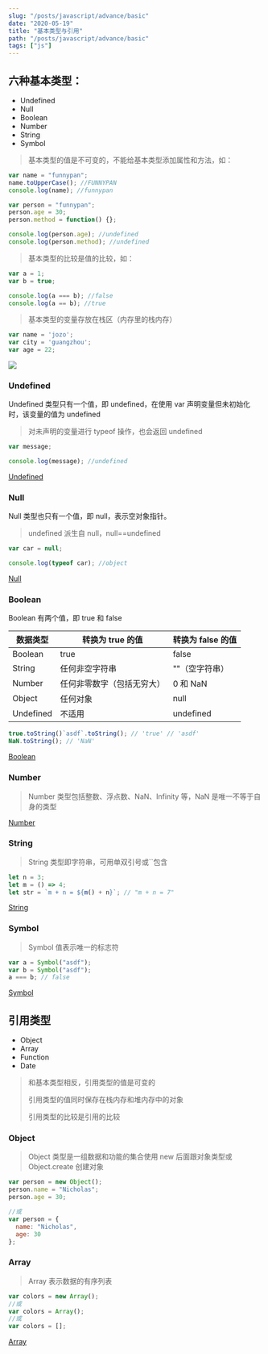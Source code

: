 ```yaml
---
slug: "/posts/javascript/advance/basic"
date: "2020-05-19"
title: "基本类型与引用"
path: "/posts/javascript/advance/basic"
tags: ["js"]
---
```

## 六种基本类型：

- Undefined
- Null
- Boolean
- Number
- String
- Symbol

> 基本类型的值是不可变的，不能给基本类型添加属性和方法，如：

```javascript
var name = "funnypan";
name.toUpperCase(); //FUNNYPAN
console.log(name); //funnypan

var person = "funnypan";
person.age = 30;
person.method = function() {};

console.log(person.age); //undefined
console.log(person.method); //undefined
```

> 基本类型的比较是值的比较，如：

```javascript
var a = 1;
var b = true;

console.log(a === b); //false
console.log(a == b); //true
```

> 基本类型的变量存放在栈区（内存里的栈内存）

```javascript
var name = 'jozo';
var city = 'guangzhou';
var age = 22;
```
![](https://cdn.jsdelivr.net/gh/funnypan/pics@master/img/20190820100054.png)

### Undefined

Undefined 类型只有一个值，即 undefined，在使用 var 声明变量但未初始化时，该变量的值为 undefined

> 对未声明的变量进行 typeof 操作，也会返回 undefined

```javascript
var message;

console.log(message); //undefined
```

[Undefined](../javascript/Undefined.md)

### Null

Null 类型也只有一个值，即 null，表示空对象指针。

> undefined 派生自 null，null==undefined

```javascript
var car = null;

console.log(typeof car); //object
```

[Null](../javascript/Null.md)

### Boolean

Boolean 有两个值，即 true 和 false

| 数据类型  | 转换为 true 的值           | 转换为 false 的值 |
| --------- | -------------------------- | ----------------- |
| Boolean   | true                       | false             |
| String    | 任何非空字符串             | ""（空字符串）    |
| Number    | 任何非零数字（包括无穷大） | 0 和 NaN          |
| Object    | 任何对象                   | null              |
| Undefined | 不适用                     | undefined         |

```javascript
true.toString()`asdf`.toString(); // 'true' // 'asdf'
NaN.toString(); // 'NaN'
```

[Boolean](../javascript/Boolean.md)

### Number

> Number 类型包括整数、浮点数、NaN、Infinity 等，NaN 是唯一不等于自身的类型

[Number](../javascript/Number.md)

### String

> String 类型即字符串，可用单双引号或``包含

```javascript
let n = 3;
let m = () => 4;
let str = `m + n = ${m() + n}`; // "m + n = 7"
```

[String](../javascript/String.md)

### Symbol

> Symbol 值表示唯一的标志符

```javascript
var a = Symbol("asdf");
var b = Symbol("asdf");
a === b; // false
```

[Symbol](../javascript/Symbol.md)

## 引用类型

- Object
- Array
- Function
- Date

> 和基本类型相反，引用类型的值是可变的
>
> 引用类型的值同时保存在栈内存和堆内存中的对象
>
> 引用类型的比较是引用的比较

### Object

> Object 类型是一组数据和功能的集合使用 new 后面跟对象类型或 Object.create 创建对象

```javascript
var person = new Object();
person.name = "Nicholas";
person.age = 30;

//或
var person = {
  name: "Nicholas",
  age: 30
};
```

### Array

> Array 表示数据的有序列表

```javascript
var colors = new Array();
//或
var colors = Array();
//或
var colors = [];
```

[Array](../javascript/Array.md)

